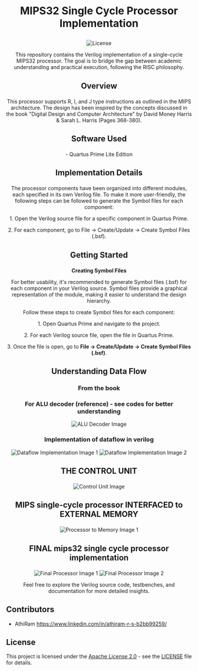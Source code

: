 # <p align="center">MIPS32 Single Cycle Processor Implementation</p>
<p align="center">
  <img src="https://img.shields.io/badge/License-Apache_2.0-blue.svg" alt="License">
</p>

<p align="center">
  This repository contains the Verilog implementation of a single-cycle MIPS32 processor. The goal is to bridge the gap between academic understanding and practical execution, following the RISC philosophy.
</p>

## <p align="center">Overview</p>

<p align="center">
  This processor supports R, I, and J type instructions as outlined in the MIPS architecture. The design has been inspired by the concepts discussed in the book "Digital Design and Computer Architecture" by David Money Harris & Sarah L. Harris (Pages 368-380).
</p>

## <p align="center">Software Used</p>

<p align="center">
  - Quartus Prime Lite Edition
</p>

## <p align="center">Implementation Details</p>

<p align="center">
  The processor components have been organized into different modules, each specified in its own Verilog file. To make it more user-friendly, the following steps can be followed to generate the Symbol files for each component:
</p>

<p align="center">
  1. Open the Verilog source file for a specific component in Quartus Prime.
</p>

<p align="center">
  2. For each component, go to File -> Create/Update -> Create Symbol Files (.bsf).
</p>

## <p align="center">Getting Started</p>

<p align="center">
  <b>Creating Symbol Files</b>
</p>

<p align="center">
  For better usability, it's recommended to generate Symbol files (.bsf) for each component in your Verilog source. Symbol files provide a graphical representation of the module, making it easier to understand the design hierarchy.
</p>

<p align="center">
  Follow these steps to create Symbol files for each component:
</p>

<p align="center">
  1. Open Quartus Prime and navigate to the project.
</p>

<p align="center">
  2. For each Verilog source file, open the file in Quartus Prime.
</p>

<p align="center">
  3. Once the file is open, go to <b>File -> Create/Update -> Create Symbol Files (.bsf)</b>.
</p>

## <p align="center">Understanding Data Flow</p>

### <p align="center">From the book</p>
<p align="center">
  <!img src="https://github.com/ARX-0/mips32-processor/assets/143102635/f52a988a-8784-4873-81d3-2e91dc20b970" alt="Data Flow Image">
</p>

### <p align="center">For ALU decoder (reference) - see codes for better understanding</p>
<p align="center">
  <img src="https://github.com/ARX-0/mips32-processor/assets/143102635/d104a01d-52fc-41e3-a31c-1078ec85d3e4" alt="ALU Decoder Image">
</p>

### <p align="center">Implementation of dataflow in verilog</p>
<p align="center">
  <img src="https://github.com/ARX-0/mips32-processor/assets/143102635/12c9bee5-9cf1-4623-912b-33c61e2c4d96" alt="Dataflow Implementation Image 1">
  <img src="https://github.com/ARX-0/mips32-processor/assets/143102635/6653a80c-89ea-4e0d-ab0d-907754afc5e4" alt="Dataflow Implementation Image 2">
</p>

## <p align="center">THE CONTROL UNIT</p>

<p align="center">
  <img src="https://github.com/ARX-0/mips32-processor/assets/143102635/f5fd862d-9642-40fa-a366-3254ee6ecabf" alt="Control Unit Image">
</p>

## <p align="center">MIPS single-cycle processor INTERFACED to EXTERNAL MEMORY</p>

<p align="center">
  <img src="https://github.com/ARX-0/mips32-processor/assets/143102635/8f137d3a-4433-4a9f-a720-645060b84b17" alt="Processor to Memory Image 1">
  <!img src="https://github.com/ARX-0/mips32-processor/assets/143102635/97dd298e-825d-4678-9416-bae21e1b7df3" alt="Processor to Memory Image 2">
</p>

## <p align="center">FINAL mips32 single cycle processor implementation</p>

<p align="center">
  <img src="https://github.com/ARX-0/mips32-processor/assets/143102635/c81cbe48-b724-48aa-98c4-e81d105d749d" alt="Final Processor Image 1">
  <img src="https://github.com/ARX-0/mips32-processor/assets/143102635/e5a18af3-71cb-43c2-bb09-6c0be2c13d9a" alt="Final Processor Image 2">
</p>

<p align="center">
  Feel free to explore the Verilog source code, testbenches, and documentation for more detailed insights.
</p>

## Contributors

  - AthiRam  <https://www.linkedin.com/in/athiram-r-s-b2bb99259/>


## License

  This project is licensed under the <a href="LICENSE">Apache License 2.0</a> - see the <a href="LICENSE">LICENSE</a> file for details.

